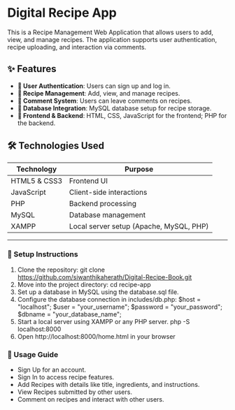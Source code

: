 # Digital Recipe App

This is a Recipe Management Web Application that allows users to add, view, and manage recipes. The application supports user authentication, recipe uploading, and interaction via comments.

## ✨ Features

- **👥 User Authentication**: Users can sign up and log in.
- **📖 Recipe Management**: Add, view, and manage recipes.
- **💬 Comment System**: Users can leave comments on recipes.
- **📂 Database Integration**: MySQL database setup for recipe storage.
- **🎨 Frontend & Backend**: HTML, CSS, JavaScript for the frontend; PHP for the backend.

## 🛠️ Technologies Used

| Technology    | Purpose |
|--------------|---------|
| HTML5 & CSS3 | Frontend UI |
| JavaScript   | Client-side interactions |
| PHP          | Backend processing |
| MySQL        | Database management |
| XAMPP        | Local server setup (Apache, MySQL, PHP) |
---


### 🚀 Setup Instructions

1. Clone the repository:
   git clone https://github.com/siwanthikaherath/Digital-Recipe-Book.git
2. Move into the project directory:
    cd recipe-app
3. Set up a database in MySQL using the database.sql file.
4. Configure the database connection in includes/db.php:
    $host = "localhost";
    $user = "your_username";
    $password = "your_password";
    $dbname = "your_database_name";
5. Start a local server using XAMPP or any PHP server.
    php -S localhost:8000
6. Open http://localhost:8000/home.html in your browser


### 📌 Usage Guide
- Sign Up for an account.
- Sign In to access recipe features.
- Add Recipes with details like title, ingredients, and instructions.
- View Recipes submitted by other users.
- Comment on recipes and interact with other users.

